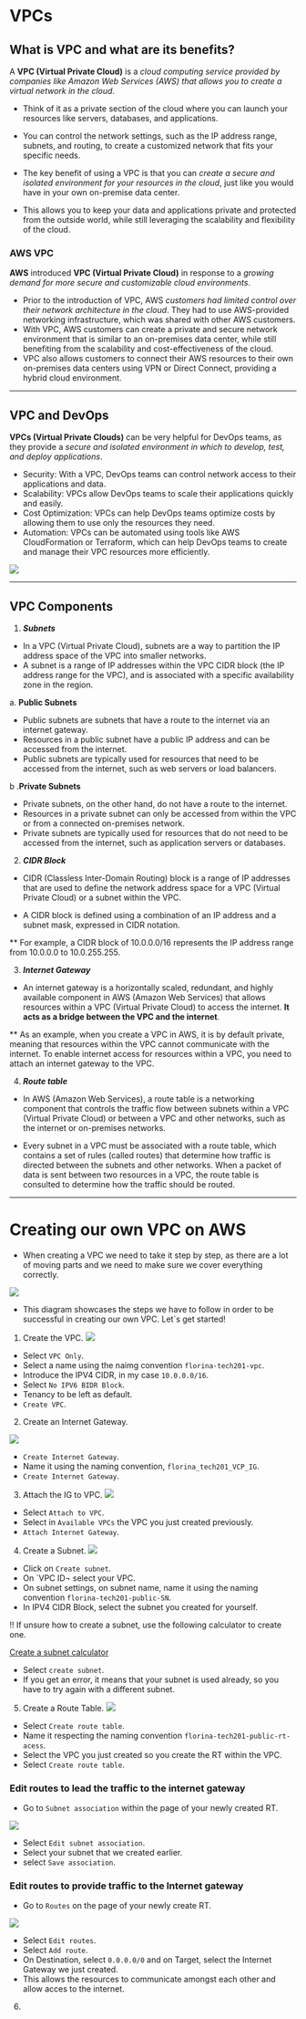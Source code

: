 # VPCs

## What is VPC and what are its benefits?

A **VPC (Virtual Private Cloud)** is a *cloud computing service provided by companies like Amazon Web Services (AWS) that allows you to create a virtual network in the cloud*.

- Think of it as a private section of the cloud where you can launch your resources like servers, databases, and applications. 
- You can control the network settings, such as the IP address range, subnets, and routing, to create a customized network that fits your specific needs.

- The key benefit of using a VPC is that you can *create a secure and isolated environment for your resources in the cloud*, just like you would have in your own on-premise data center. 
- This allows you to keep your data and applications private and protected from the outside world, while still leveraging the scalability and flexibility of the cloud.

### AWS VPC

**AWS** introduced **VPC (Virtual Private Cloud)** in response to a *growing demand for more secure and customizable cloud environments*. 
- Prior to the introduction of VPC, AWS *customers had limited control over their network architecture in the cloud*. They had to use AWS-provided networking infrastructure, which was shared with other AWS customers.
- With VPC, AWS customers can create a private and secure network environment that is similar to an on-premises data center, while still benefiting from the scalability and cost-effectiveness of the cloud. 
- VPC also allows customers to connect their AWS resources to their own on-premises data centers using VPN or Direct Connect, providing a hybrid cloud environment.
---

## VPC and DevOps

**VPCs (Virtual Private Clouds)** can be very helpful for DevOps teams, as they provide a *secure and isolated environment in which to develop, test, and deploy applications*.

- Security: With a VPC, DevOps teams can control network access to their applications and data.
- Scalability: VPCs allow DevOps teams to scale their applications quickly and easily.
- Cost Optimization: VPCs can help DevOps teams optimize costs by allowing them to use only the resources they need. 
- Automation: VPCs can be automated using tools like AWS CloudFormation or Terraform, which can help DevOps teams to create and manage their VPC resources more efficiently.

![](images/vcp.jpeg)

---

## VPC Components

1. ***Subnets*** 
- In a VPC (Virtual Private Cloud), subnets are a way to partition the IP address space of the VPC into smaller networks. 
- A subnet is a range of IP addresses within the VPC CIDR block (the IP address range for the VPC), and is associated with a specific availability zone in the region.

a. **Public Subnets**
- Public subnets are subnets that have a route to the internet via an internet gateway. 
- Resources in a public subnet have a public IP address and can be accessed from the internet. 
- Public subnets are typically used for resources that need to be accessed from the internet, such as web servers or load balancers.

b .**Private Subnets**
- Private subnets, on the other hand, do not have a route to the internet.
- Resources in a private subnet can only be accessed from within the VPC or from a connected on-premises network.
- Private subnets are typically used for resources that do not need to be accessed from the internet, such as application servers or databases.

2. ***CIDR Block***
- CIDR (Classless Inter-Domain Routing) block is a range of IP addresses that are used to define the network address space for a VPC (Virtual Private Cloud) or a subnet within the VPC.

- A CIDR block is defined using a combination of an IP address and a subnet mask, expressed in CIDR notation.

** For example, a CIDR block of 10.0.0.0/16 represents the IP address range from 10.0.0.0 to 10.0.255.255.

3. ***Internet Gateway***
- An internet gateway is a horizontally scaled, redundant, and highly available component in AWS (Amazon Web Services) that allows resources within a VPC (Virtual Private Cloud) to access the internet. **It acts as a bridge between the VPC and the internet**.

** As an example, when you create a VPC in AWS, it is by default private, meaning that resources within the VPC cannot communicate with the internet. To enable internet access for resources within a VPC, you need to attach an internet gateway to the VPC.

4. ***Route table***
- In AWS (Amazon Web Services), a route table is a networking component that controls the traffic flow between subnets within a VPC (Virtual Private Cloud) or between a VPC and other networks, such as the internet or on-premises networks.

- Every subnet in a VPC must be associated with a route table, which contains a set of rules (called routes) that determine how traffic is directed between the subnets and other networks. When a packet of data is sent between two resources in a VPC, the route table is consulted to determine how the traffic should be routed.


---

# Creating our own VPC on AWS

- When creating a VPC we need to take it step by step, as there are a lot of moving parts and we need to make sure we cover everything correctly.

![](images/vpcinstruction.PNG)

- This diagram showcases the steps we have to follow in order to be successful in creating our own VPC. Let`s get started!

1. Create the VPC.
![](images/vpccreate.PNG)

- Select `VPC Only`.
- Select a name using the naimg convention `florina-tech201-vpc`.
- Introduce the IPV4 CIDR, in my case `10.0.0.0/16`.
- Select `No IPV6 BIDR Block`.
- Tenancy to be left as default.
- `Create VPC`.

2. Create an Internet Gateway.

![](images/ig.PNG)

- `Create Internet Gateway`.
- Name it using the naming convention, `florina_tech201_VCP_IG`.
- `Create Internet Gateway`.

3. Attach the IG to VPC.
![](images/attachig.PNG)

- Select `Attach to VPC`.
- Select in `Available VPCs` the VPC you just created previously.
- `Attach Internet Gateway`.

4. Create a Subnet. 
![](images/subnet.PNG)

- Click on `Create subnet`.
- On `VPC ID¬ select your VPC.
- On subnet settings, on subnet name, name it using the naming convention `florina-tech201-public-SN`.
- In IPV4 CIDR Block, select the subnet you created for yourself.

!! If unsure how to create a subnet, use the following calculator to create one.

[Create a subnet calculator](https://mxtoolbox.com/subnetcalculator.aspx)

- Select `create subnet`. 
- If you get an error, it means that your subnet is used already, so you have to try again with a different subnet.

5. Create a Route Table. 
![](images/rt.PNG)

- Select `Create route table`.
- Name it respecting the naming convention `florina-tech201-public-rt-acess`.
- Select the VPC you just created so you create the RT within the VPC.
- Select `Create route table`.

### Edit routes to lead the traffic to the internet gateway
- Go to `Subnet association` within the page of your newly created RT.

![](images/subnet-association.PNG)

- Select `Edit subnet association`. 
- Select your subnet that we created earlier.
- select `Save association`.

### Edit routes to provide traffic to the Internet gateway 

- Go to `Routes` on the page of your newly create RT.

![](images/edit-routes.PNG)

- Select `Edit routes`.
- Select `Add route`.
- On Destination, select `0.0.0.0/0` and on Target, select the Internet Gateway we just created. 
- This allows the resources to communicate amongst each other and allow acces to the internet.

6. 